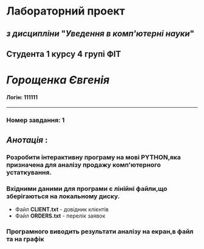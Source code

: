 # Лабораторний проект

## *з дисципліни* "***Уведення в комп'ютерні науки***"

## Студента 1 курсу 4 групі ФІТ

# ***Горощенка Євгенія***

#### Логін: 111111
  ---

  ### Номер завдання: 1

  ## *Анотація* :

  ### Розробити інтерактивну програму на мові **PYTHON**,яка призначена для аналізу продажу комп'ютерного устаткування.

  ### Вхідними даними для програми є лінійні файли,що зберігаються на локальному диску.

  -  Файл **CLIENT.txt** - довідник клієнтів
  -  Файл **ORDERS.txt** - перелік заявок

### Програмного виводить результати аналізу на екран,в файл та на графік
